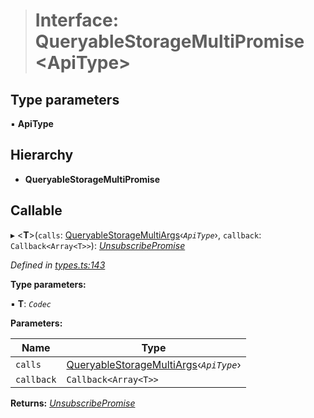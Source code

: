 > # Interface: QueryableStorageMultiPromise <**ApiType**>

## Type parameters

▪ **ApiType**

## Hierarchy

* **QueryableStorageMultiPromise**

## Callable

▸ <**T**>(`calls`: [QueryableStorageMultiArgs](../modules/_types_.md#queryablestoragemultiargs)‹*`ApiType`*›, `callback`: `Callback<Array<T>>`): *[UnsubscribePromise](../modules/_types_.md#unsubscribepromise)*

*Defined in [types.ts:143](https://github.com/polkadot-js/api/blob/70dadb8/packages/api/src/types.ts#L143)*

**Type parameters:**

▪ **T**: *`Codec`*

**Parameters:**

Name | Type |
------ | ------ |
`calls` | [QueryableStorageMultiArgs](../modules/_types_.md#queryablestoragemultiargs)‹*`ApiType`*› |
`callback` | `Callback<Array<T>>` |

**Returns:** *[UnsubscribePromise](../modules/_types_.md#unsubscribepromise)*
